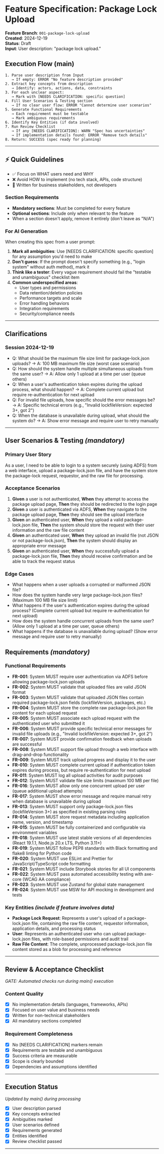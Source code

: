 # Feature Specification: Package Lock Upload

**Feature Branch**: `001-package-lock-upload`  
**Created**: 2024-12-19  
**Status**: Draft  
**Input**: User description: "package lock upload."

## Execution Flow (main)
```
1. Parse user description from Input
   → If empty: ERROR "No feature description provided"
2. Extract key concepts from description
   → Identify: actors, actions, data, constraints
3. For each unclear aspect:
   → Mark with [NEEDS CLARIFICATION: specific question]
4. Fill User Scenarios & Testing section
   → If no clear user flow: ERROR "Cannot determine user scenarios"
5. Generate Functional Requirements
   → Each requirement must be testable
   → Mark ambiguous requirements
6. Identify Key Entities (if data involved)
7. Run Review Checklist
   → If any [NEEDS CLARIFICATION]: WARN "Spec has uncertainties"
   → If implementation details found: ERROR "Remove tech details"
8. Return: SUCCESS (spec ready for planning)
```

---

## ⚡ Quick Guidelines
- ✅ Focus on WHAT users need and WHY
- ❌ Avoid HOW to implement (no tech stack, APIs, code structure)
- 👥 Written for business stakeholders, not developers

### Section Requirements
- **Mandatory sections**: Must be completed for every feature
- **Optional sections**: Include only when relevant to the feature
- When a section doesn't apply, remove it entirely (don't leave as "N/A")

### For AI Generation
When creating this spec from a user prompt:
1. **Mark all ambiguities**: Use [NEEDS CLARIFICATION: specific question] for any assumption you'd need to make
2. **Don't guess**: If the prompt doesn't specify something (e.g., "login system" without auth method), mark it
3. **Think like a tester**: Every vague requirement should fail the "testable and unambiguous" checklist item
4. **Common underspecified areas**:
   - User types and permissions
   - Data retention/deletion policies  
   - Performance targets and scale
   - Error handling behaviors
   - Integration requirements
   - Security/compliance needs

---

## Clarifications

### Session 2024-12-19
- Q: What should be the maximum file size limit for package-lock.json uploads? → A: 100 MB maximum file size (worst case scenario)
- Q: How should the system handle multiple simultaneous uploads from the same user? → A: Allow only 1 upload at a time per user (queue others)
- Q: When a user's authentication token expires during the upload process, what should happen? → A: Complete current upload but require re-authentication for next upload
- Q: For invalid file uploads, how specific should the error messages be? → A: Specific technical errors (e.g., "Invalid lockfileVersion: expected 3+, got 2")
- Q: When the database is unavailable during upload, what should the system do? → A: Show error message and require user to retry manually

---

## User Scenarios & Testing *(mandatory)*

### Primary User Story
As a user, I need to be able to login to a system securely (using ADFS) from a web interface, upload a package-lock.json file, and have the system store the package-lock request, requestor, and the raw file for processing.

### Acceptance Scenarios
1. **Given** a user is not authenticated, **When** they attempt to access the package upload page, **Then** they should be redirected to the login page
2. **Given** a user is authenticated via ADFS, **When** they navigate to the package upload page, **Then** they should see the upload interface
3. **Given** an authenticated user, **When** they upload a valid package-lock.json file, **Then** the system should store the request with their user information and the raw file content
4. **Given** an authenticated user, **When** they upload an invalid file (not JSON or not package-lock.json), **Then** the system should display an appropriate error message
5. **Given** an authenticated user, **When** they successfully upload a package-lock.json file, **Then** they should receive confirmation and be able to track the request status

### Edge Cases
- What happens when a user uploads a corrupted or malformed JSON file?
- How does the system handle very large package-lock.json files? (Maximum 100 MB file size limit)
- What happens if the user's authentication expires during the upload process? (Complete current upload but require re-authentication for next upload)
- How does the system handle concurrent uploads from the same user? (Allow only 1 upload at a time per user, queue others)
- What happens if the database is unavailable during upload? (Show error message and require user to retry manually)

## Requirements *(mandatory)*

### Functional Requirements
- **FR-001**: System MUST require user authentication via ADFS before allowing package-lock.json uploads
- **FR-002**: System MUST validate that uploaded files are valid JSON format
- **FR-003**: System MUST validate that uploaded JSON files contain required package-lock.json fields (lockfileVersion, packages, etc.)
- **FR-004**: System MUST store the complete raw package-lock.json file content for each upload request
- **FR-005**: System MUST associate each upload request with the authenticated user who submitted it
- **FR-006**: System MUST provide specific technical error messages for invalid file uploads (e.g., "Invalid lockfileVersion: expected 3+, got 2")
- **FR-007**: System MUST provide confirmation feedback when uploads are successful
- **FR-008**: System MUST support file upload through a web interface with drag-and-drop functionality
- **FR-009**: System MUST track upload progress and display it to the user
- **FR-010**: System MUST complete current upload if authentication token expires during process, but require re-authentication for next upload
- **FR-011**: System MUST log all upload activities for audit purposes
- **FR-012**: System MUST validate file size limits (maximum 100 MB per file)
- **FR-016**: System MUST allow only one concurrent upload per user (queue additional upload attempts)
- **FR-017**: System MUST show error message and require manual retry when database is unavailable during upload
- **FR-013**: System MUST support only package-lock.json files (lockfileVersion 3+) as specified in existing parsing rules
- **FR-014**: System MUST store request metadata including application name, version, and timestamp
- **FR-015**: System MUST be fully containerized and configurable via environment variables
- **FR-018**: System MUST use latest stable versions of all dependencies (React 19.1.1, Node.js 20.x LTS, Python 3.11+)
- **FR-019**: System MUST follow PEP8 standards with Black formatting and flake8 linting for Python code
- **FR-020**: System MUST use ESLint and Prettier for JavaScript/TypeScript code formatting
- **FR-021**: System MUST include Storybook stories for all UI components
- **FR-022**: System MUST pass automated accessibility testing with axe-core (WCAG AA compliance)
- **FR-023**: System MUST use Zustand for global state management
- **FR-024**: System MUST use MSW for API mocking in development and tests

### Key Entities *(include if feature involves data)*
- **Package Lock Request**: Represents a user's upload of a package-lock.json file, containing the raw file content, requestor information, application details, and processing status
- **User**: Represents an authenticated user who can upload package-lock.json files, with role-based permissions and audit trail
- **Raw File Content**: The complete, unprocessed package-lock.json file content stored as a blob for processing and reference

---

## Review & Acceptance Checklist
*GATE: Automated checks run during main() execution*

### Content Quality
- [x] No implementation details (languages, frameworks, APIs)
- [x] Focused on user value and business needs
- [x] Written for non-technical stakeholders
- [x] All mandatory sections completed

### Requirement Completeness
- [x] No [NEEDS CLARIFICATION] markers remain
- [x] Requirements are testable and unambiguous  
- [x] Success criteria are measurable
- [x] Scope is clearly bounded
- [x] Dependencies and assumptions identified

---

## Execution Status
*Updated by main() during processing*

- [x] User description parsed
- [x] Key concepts extracted
- [x] Ambiguities marked
- [x] User scenarios defined
- [x] Requirements generated
- [x] Entities identified
- [x] Review checklist passed

---